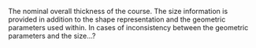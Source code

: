 The nominal overall thickness of the course. The size information is provided in addition to the shape representation and the geometric parameters used within. In cases of inconsistency between the geometric parameters and the size...?
